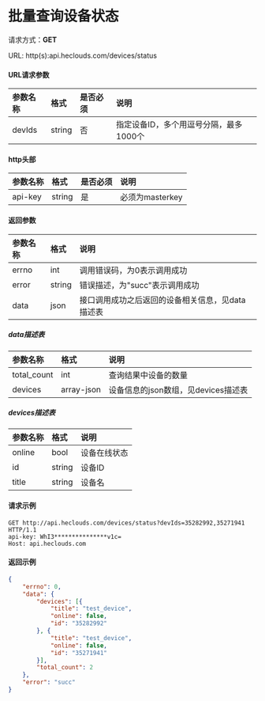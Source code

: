 # 批量查询设备状态
请求方式：**GET**

URL: http(s):api.heclouds.com/devices/status

#### URL请求参数
参数名称 | 格式 | 是否必须 | 说明
:- | :- | :- | :- 
devIds | string | 否 | 指定设备ID，多个用逗号分隔，最多1000个

#### http头部
参数名称 | 格式 | 是否必须 | 说明
:- | :- | :- | :- 
api-key | string | 是 | 必须为masterkey


#### 返回参数
参数名称 | 格式 | 说明
:- | :- | :- 
errno | int | 调用错误码，为0表示调用成功
error | string | 错误描述，为"succ"表示调用成功
data | json | 接口调用成功之后返回的设备相关信息，见data描述表

##### data描述表
参数名称 | 格式 | 说明
:- | :- | :- 
total_count | int | 查询结果中设备的数量
devices | array-json | 设备信息的json数组，见devices描述表

##### devices描述表
参数名称 | 格式 | 说明
:- | :- | :- 
online | bool | 设备在线状态
id | string | 设备ID
title | string | 设备名


#### 请求示例
```text
GET http://api.heclouds.com/devices/status?devIds=35282992,35271941 HTTP/1.1
api-key: WhI3***************v1c=
Host: api.heclouds.com

```

#### 返回示例
```json
{
	"errno": 0,
	"data": {
		"devices": [{
			"title": "test_device",
			"online": false,
			"id": "35282992"
		}, {
			"title": "test_device",
			"online": false,
			"id": "35271941"
		}],
		"total_count": 2
	},
	"error": "succ"
}
```
